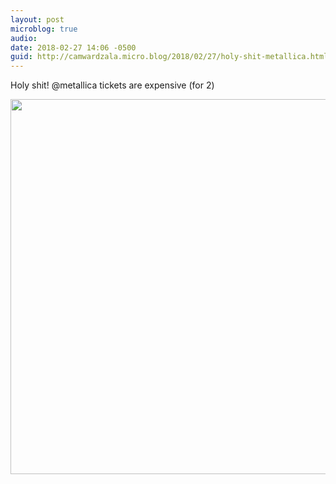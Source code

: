 ```yaml
---
layout: post
microblog: true
audio: 
date: 2018-02-27 14:06 -0500
guid: http://camwardzala.micro.blog/2018/02/27/holy-shit-metallica.html
---
```

Holy shit! @metallica tickets are expensive (for 2)

<img src="http://www.camwardzala.com/uploads/2018/d27ec88ee0.jpg" width="600" height="600" />
